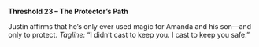 **Threshold 23 – The Protector’s Path**

Justin affirms that he’s only ever used magic for Amanda and his son—and only to protect.
*Tagline:* “I didn’t cast to keep you. I cast to keep you safe.”